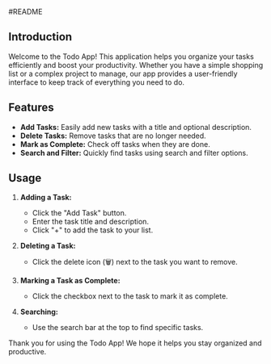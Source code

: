 #README

## Introduction

Welcome to the Todo App! This application helps you organize your tasks efficiently and boost your productivity. Whether you have a simple shopping list or a complex project to manage, our app provides a user-friendly interface to keep track of everything you need to do.

## Features

- **Add Tasks:** Easily add new tasks with a title and optional description.
- **Delete Tasks:** Remove tasks that are no longer needed.
- **Mark as Complete:** Check off tasks when they are done.
- **Search and Filter:** Quickly find tasks using search and filter options.


## Usage

1. **Adding a Task:**
   - Click the "Add Task" button.
   - Enter the task title and description.
   - Click "+" to add the task to your list.

2. **Deleting a Task:**
   - Click the delete icon (🗑️) next to the task you want to remove.

3. **Marking a Task as Complete:**
   - Click the checkbox next to the task to mark it as complete.

4. **Searching:**
   - Use the search bar at the top to find specific tasks.

Thank you for using the Todo App! We hope it helps you stay organized and productive.
